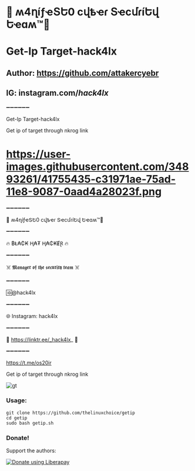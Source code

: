 # 👊 ʍ4ղíƒҽՏԵ0 ϲվҍҽɾ ՏҽϲմɾíԵվ Եҽɑʍ™💪


# Get-Ip Target-hack4lx
## Author: https://github.com/attakercyebr
## IG: instagram.com/_hack4lx_
 

 ➖➖➖➖➖➖

Get-Ip Target-hack4lx

Get ip of target through nkrog link


# https://user-images.githubusercontent.com/34893261/41755435-c31971ae-75ad-11e8-9087-0aad4a28023f.png


➖➖➖➖➖➖

👊 ʍ4ղíƒҽՏԵ0 ϲվҍҽɾ ՏҽϲմɾíԵվ Եҽɑʍ™💪

➖➖➖➖➖➖

🔥 ฿Ⱡ₳₵₭ Ⱨ₳₮ Ⱨ₳₵₭ɆⱤ 🔥

➖➖➖➖➖➖

☠️ 𝕸𝖆𝖓𝖆𝖌𝖊𝖗 𝖔𝖋 𝖙𝖍𝖊 𝖘𝖊𝖈𝖚𝖗𝖎𝖙𝖞 𝖙𝖊𝖆𝖒 ☠️

➖➖➖➖➖➖

🆔@hack4lx

➖➖➖➖➖➖

🌐 Instagram: hack4lx

➖➖➖➖➖➖

💢 https://linktr.ee/_hack4lx_ 💢

➖➖➖➖➖➖

https://t.me/os20ir


Get ip of target through nkrog link

![gt](https://user-images.githubusercontent.com/34893261/41755435-c31971ae-75ad-11e8-9087-0aad4a28023f.png)

### Usage:
```
git clone https://github.com/thelinuxchoice/getip
cd getip
sudo bash getip.sh
```

### Donate!
Support the authors:

<noscript><a href="https://liberapay.com/thelinuxchoice/donate"><img alt="Donate using Liberapay" src="https://liberapay.com/assets/widgets/donate.svg"></a></noscript>
